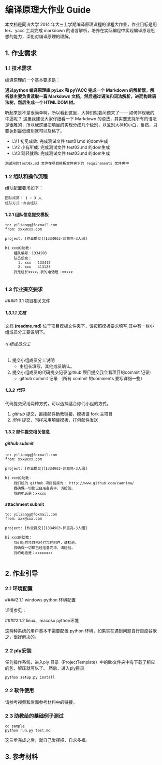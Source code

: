 # 编译原理大作业 Guide

本文档是同济大学 2014 年大三上学期编译原理课程的课程大作业，作业目标是用 lex、yacc 工具完成 markdown 的语言解析，培养在实际编程中实现编译原理思想的能力，深化对编译原理的理解。

## 1. 作业需求

### 1.1 技术需求

编译原理的一个基本要求是：

**通过python 编译原理库 pyLex 和 pyYACC 完成一个 Markdown 的解析器，解析器主要负责读取一篇 Markdown 文档，然后通过语法和词法解析，进而构建语法树，然后生成一个 HTML DOM 树。**

听起来是不是很简单啊，所以看到这里，大神们就要问题来了—— 如何体现我的牛逼呢？ 这里我建议大家仔细看一下 Markdown 的语法，其实要支持所有的语法是很难的，所以我这里把项目的实现分成几个级别，以区别大神和小白，当然，只要达到最低级别就可以及格了。

* LV1 初见成效:  完成测试文件 test01.md 的dom生成
* LV2 小有所成:  完成测试文件 test02.md 的dom生成
* LV3 驾轻就熟:  完成测试文件 test03.md 的dom生成

```测试用的test0x.md 文件在项目模板文件夹下的 requirements 文件夹中```

### 1.2 组队和操作流程

组队配置要求如下：

```
团队成员： 1 ~ 3 人
组队方式：自由组队
```

#### 1.2.1 组队信息提交模板

```
to: yiliangg@foxmail.com
from: xxx@xxx.com

project: [作业提交][1334903-郭意亮-3人组]

hi xxx的助教：
    组队编号：1334903
    队员信息：
      1. xxx   133413
      2. xxx   413123
    我是组长xxxx，我的电话是：xxxxx
    
```

### 1.3 作业提交要求

####1.3.1 项目相关文件

##### 1.3.1.1 文档
文档 **(readme.md)** 位于项目模板文件夹下，请按照模板要求填写,其中有一栏小组成员分工要说明下。

###### 小组成员分工

1. 提交小组成员分工说明
	* 由组长填写，其他成员确认。
2. 提交小组成员的代码提交记录(github 项目提交我会看项目的commit 记录)
	* github commit 记录 （所有 commit 的comments 要写详细一些）


##### 1.3.2 代码
代码提交采用两种方式，可以选择适合你们小组的方式。

1. *github* 提交，直接邮件助教链接，模板请 fork 主项目
2. *邮件* 提交，同样采用项目模板，打包邮件发送

#### 1.3.2 邮件提交相关信息

##### github submit
```
to: yiliangg@foxmail.com
from: xxx@xxx.com

project: [作业提交][1334903-郭意亮-3人组]

hi xxx的助教：
    我们组的 github 项目链接为： http://www.github.com/caonima/
    我确保一切都已经准备完毕，请检验。
    我的电话是：xxxxx
```

#### attachment submit
```
to: yiliangg@foxmail.com
from: xxx@xxx.com

project: [作业提交][1334903-郭意亮-3人组]

hi xxx的助教：
    我们组的项目已经打包在附件，请检验。
    我确保一切都已经准备完毕，请检验。
    我的电话是：xxxxxxxx
    
```

## 2. 作业引导

### 2.1 环境配置

####2.1.1 windows python 环境配置

详情参见：

####2.1.2 linux、macosx python环境

这两种系统的用户基本不需要配置 python 环境，如果实在遇到问题自行百度谷歌之，很好解决的。

### 2.2 ply安装
任何操作系统，进入ply 目录（ProjectTemplate）中的lib文件夹中有下载了相应的包，解压就可以了。
然后，进入ply目录

```
python setup.py install
```

### 2.2 软件使用

请参考视频和后面参考材料中的链接。

### 2.3 助教给的基础例子测试

```
cd sample
python run.py test.md
```


这三步完成之后，就自己发挥把，自求多福。

## 3. 参考材料



